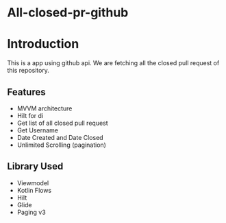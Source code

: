 # All-closed-pr-github
# Introduction

This is a app using github api. We are fetching all the closed pull request of this repository.

## Features
- MVVM architecture 
- Hilt for di 
- Get list of all closed pull request
- Get Username
- Date Created and Date Closed
- Unlimited Scrolling (pagination)

## Library Used
-  Viewmodel
-  Kotlin Flows
-  Hilt
-  Glide
-  Paging v3
